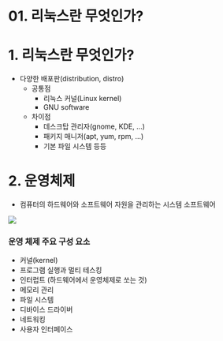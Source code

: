 # 01. 리눅스란 무엇인가?

# 1. 리눅스란 무엇인가?
- 다양한 배포판(distribution, distro)
    - 공통점
        - 리눅스 커널(Linux kernel)
        - GNU software
    - 차이점
        - 데스크탑 관리자(gnome, KDE, …)
        - 패키지 매니저(apt, yum, rpm, …)
        - 기본 파일 시스템 등등

# 2. 운영체제
- 컴퓨터의 하드웨어와 소프트웨어 자원을 관리하는 시스템 소프트웨어

![](https://i.imgur.com/hyGlD91.png)


### 운영 체제 주요 구성 요소

- 커널(kernel)
- 프로그램 실행과 멀티 테스킹
- 인터럽트 (하드웨어에서 운영체제로 쏘는 것)
- 메모리 관리
- 파일 시스템
- 디바이스 드라이버
- 네트워킹
- 사용자 인터페이스


<!--stackedit_data:
eyJoaXN0b3J5IjpbMTMwMDYxNjQwMF19
-->